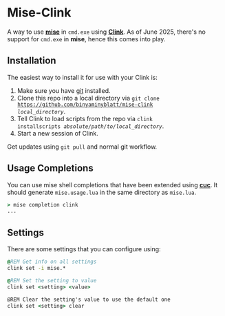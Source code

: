 # Mise-Clink

A way to use [**mise**](https://github.com/jdx/mise) in `cmd.exe` using [**Clink**](https://github.com/chrisant996/clink). As of June 2025, there's no support for `cmd.exe` in **mise**, hence this comes into play.

## Installation

The easiest way to install it for use with your Clink is:

1. Make sure you have [git](https://www.git-scm.com/downloads) installed.
2. Clone this repo into a local directory via <code>git clone https://github.com/binyaminyblatt/mise-clink <em>local_directory</em></code>.
3. Tell Clink to load scripts from the repo via <code>clink installscripts <em>absolute/path/to/local_directory</em></code>.
4. Start a new session of Clink.

Get updates using `git pull` and normal git workflow.

## Usage Completions

You can use mise shell completions that have been extended using [**cuc**](https://github.com/IMXEren/cuc). It should generate `mise.usage.lua` in the same directory as `mise.lua`.

```cmd
> mise completion clink
...
```

## Settings

There are some settings that you can configure using:

```cmd
@REM Get info on all settings
clink set -i mise.*

@REM Set the setting to value
clink set <setting> <value>

@REM Clear the setting's value to use the default one
clink set <setting> clear
```
